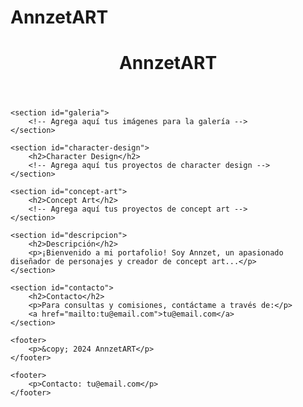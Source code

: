 # AnnzetART
<!DOCTYPE html>
<html lang="es">
<head>
    <meta charset="UTF-8">
    <meta name="viewport" content="width=device-width, initial-scale=1.0">
    <link rel="stylesheet" href="styles.css">
    <title>AnnzetART - Portafolio</title>
</head>
<body>
    <header>
        <h1>AnnzetART</h1>
    </header>

    <section id="galeria">
        <!-- Agrega aquí tus imágenes para la galería -->
    </section>

    <section id="character-design">
        <h2>Character Design</h2>
        <!-- Agrega aquí tus proyectos de character design -->
    </section>

    <section id="concept-art">
        <h2>Concept Art</h2>
        <!-- Agrega aquí tus proyectos de concept art -->
    </section>

    <section id="descripcion">
        <h2>Descripción</h2>
        <p>¡Bienvenido a mi portafolio! Soy Annzet, un apasionado diseñador de personajes y creador de concept art...</p>
    </section>

    <section id="contacto">
        <h2>Contacto</h2>
        <p>Para consultas y comisiones, contáctame a través de:</p>
        <a href="mailto:tu@email.com">tu@email.com</a>
    </section>

    <footer>
        <p>&copy; 2024 AnnzetART</p>
    </footer>
</body>
</html>


    <footer>
        <p>Contacto: tu@email.com</p>
    </footer>
</body>
</html>


